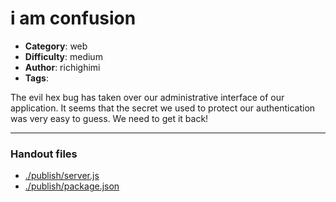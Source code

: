 i am confusion
======================

- **Category**: web
- **Difficulty**: medium
- **Author**: richighimi
- **Tags**: 

The evil hex bug has taken over our administrative interface of our application. It seems that the secret we used to protect our authentication was very easy to guess. We need to get it back!

---

### Handout files

- [./publish/server.js](./publish/server.js)
- [./publish/package.json](./publish/package.json)
